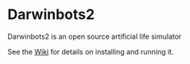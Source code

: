 # Darwinbots2
Darwinbots2 is an open source artificial life simulator

See the [Wiki](http://wiki.darwinbots.com/w/Main_Page) for details on installing and running it.
